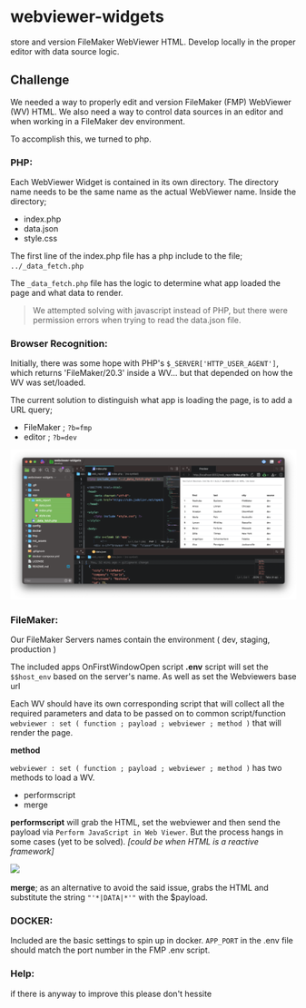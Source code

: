 # webviewer-widgets
store and version FileMaker WebViewer HTML. Develop locally in the proper editor with data source logic.


## Challenge
We needed a way to properly edit and version FileMaker (FMP) WebViewer (WV) HTML. We also need a way to control data sources in an editor and when working in a FileMaker dev environment. 

To accomplish this, we turned to php.

### PHP:
Each WebViewer Widget is contained in its own directory. The directory name needs to be the same name as the actual WebViewer name. Inside the directory;

* index.php
* data.json
* style.css

The first line of the index.php file has a php include to the file; ```../_data_fetch.php```

The ```_data_fetch.php``` file has the logic to determine what app loaded the page and what data to render.

> We attempted solving with javascript instead of PHP, but there were permission errors when trying to read the data.json file.
 

### Browser Recognition:
Initially, there was some hope with PHP's ```$_SERVER['HTTP_USER_AGENT']```, which returns 'FileMaker/20.3' inside a WV... but that depended on how the WV was set/loaded. 

The current solution to distinguish what app is loading the page, is to add a URL query;

* FileMaker ; ```?b=fmp```
* editor ; ```?b=dev```


![](md_assets/editor.png)


### FileMaker:
Our FileMaker Servers names contain the environment ( dev, staging, production )

The included apps OnFirstWindowOpen script **.env** script will set the ```$$host_env``` based on the server's name. As well as set the Webviewers base url

Each WV should have its own corresponding script that will collect all the required parameters and data to be passed on to common script/function ```webviewer : set ( function ; payload ; webviewer ; method )``` that will render the page.

**method**

```webviewer : set ( function ; payload ; webviewer ; method )``` has two methods to load a WV.

* performscript
* merge




**performscript**  will grab the HTML, set the webviewer and then send the payload via ```Perform JavaScript in Web Viewer```. But the process hangs in some cases (yet to be solved). *[could be when HTML is a reactive framework]*

![](md_assets/hang.png)


**merge**; as an alternative to avoid the said issue, grabs the HTML and substitute the string ```"'*|DATA|*'"``` with the $payload. 



### DOCKER:
Included are the basic settings to spin up in docker. ```APP_PORT``` in the .env file should match the port number in the FMP .env script.


### Help:
if there is anyway to improve this please don't hessite 







